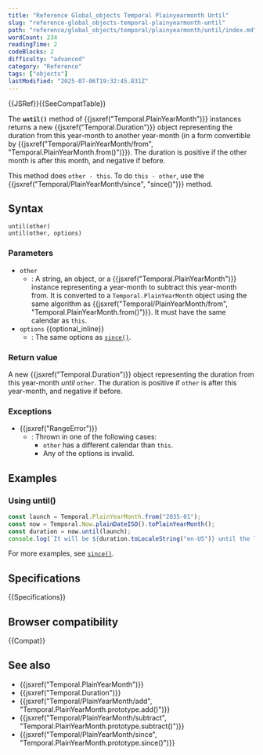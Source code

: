 ```yaml
---
title: "Reference Global_objects Temporal Plainyearmonth Until"
slug: "reference-global_objects-temporal-plainyearmonth-until"
path: "reference/global_objects/temporal/plainyearmonth/until/index.md"
wordCount: 234
readingTime: 2
codeBlocks: 2
difficulty: "advanced"
category: "Reference"
tags: ["objects"]
lastModified: "2025-07-06T19:32:45.831Z"
---
```



{{JSRef}}{{SeeCompatTable}}

The **`until()`** method of {{jsxref("Temporal.PlainYearMonth")}} instances returns a new {{jsxref("Temporal.Duration")}} object representing the duration from this year-month to another year-month (in a form convertible by {{jsxref("Temporal/PlainYearMonth/from", "Temporal.PlainYearMonth.from()")}}). The duration is positive if the other month is after this month, and negative if before.

This method does `other - this`. To do `this - other`, use the {{jsxref("Temporal/PlainYearMonth/since", "since()")}} method.

## Syntax

```js-nolint
until(other)
until(other, options)
```

### Parameters

- `other`
  - : A string, an object, or a {{jsxref("Temporal.PlainYearMonth")}} instance representing a year-month to subtract this year-month from. It is converted to a `Temporal.PlainYearMonth` object using the same algorithm as {{jsxref("Temporal/PlainYearMonth/from", "Temporal.PlainYearMonth.from()")}}. It must have the same calendar as `this`.
- `options` {{optional_inline}}
  - : The same options as [`since()`](/en-US/docs/Web/JavaScript/Reference/Global_Objects/Temporal/PlainYearMonth/since#options).

### Return value

A new {{jsxref("Temporal.Duration")}} object representing the duration from this year-month _until_ `other`. The duration is positive if `other` is after this year-month, and negative if before.

### Exceptions

- {{jsxref("RangeError")}}
  - : Thrown in one of the following cases:
    - `other` has a different calendar than `this`.
    - Any of the options is invalid.

## Examples

### Using until()

```js
const launch = Temporal.PlainYearMonth.from("2035-01");
const now = Temporal.Now.plainDateISO().toPlainYearMonth();
const duration = now.until(launch);
console.log(`It will be ${duration.toLocaleString("en-US")} until the launch`);
```

For more examples, see [`since()`](/en-US/docs/Web/JavaScript/Reference/Global_Objects/Temporal/PlainYearMonth/since).

## Specifications

{{Specifications}}

## Browser compatibility

{{Compat}}

## See also

- {{jsxref("Temporal.PlainYearMonth")}}
- {{jsxref("Temporal.Duration")}}
- {{jsxref("Temporal/PlainYearMonth/add", "Temporal.PlainYearMonth.prototype.add()")}}
- {{jsxref("Temporal/PlainYearMonth/subtract", "Temporal.PlainYearMonth.prototype.subtract()")}}
- {{jsxref("Temporal/PlainYearMonth/since", "Temporal.PlainYearMonth.prototype.since()")}}
